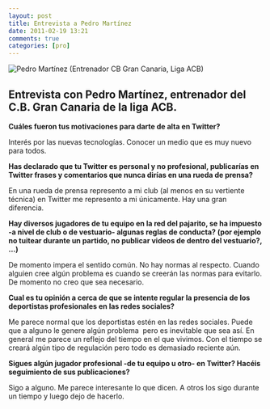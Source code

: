 ```yaml
---
layout: post
title: Entrevista a Pedro Martínez
date: 2011-02-19 13:21
comments: true
categories: [pro]
---
```

<img class=" alignright" title="Pedro Martínez (Entrenador CB Gran Canaria, Liga ACB)" src="http://4.bp.blogspot.com/_nVCeStguN7M/TLi_mKlJnvI/AAAAAAAAAyk/zv6DJYSdW0o/s1600/pedromartinez.jpg" alt="Pedro Martínez (Entrenador CB Gran Canaria, Liga ACB)" />

## Entrevista con Pedro Martínez, entrenador del C.B. Gran Canaria de la liga ACB.

**Cuáles fueron tus motivaciones para darte de alta en Twitter?**

Interés por las nuevas tecnologías. Conocer un medio que es muy nuevo para todos.

**Has declarado que tu Twitter es personal y no profesional, publicarías en Twitter frases y comentarios que nunca dirías en una rueda de prensa?**

En una rueda de prensa represento a mi club (al menos en su vertiente técnica) en Twitter me represento a mi únicamente. Hay una gran diferencia.

**Hay diversos jugadores de tu equipo en la red del pajarito, se ha impuesto -a nivel de club o de vestuario- algunas reglas de conducta? (por ejemplo no tuitear durante un partido, no publicar videos de dentro del vestuario?, ...)**

De momento impera el sentido común. No hay normas al respecto. Cuando alguien cree algún problema es cuando se creerán las normas para evitarlo. De momento no creo que sea necesario.

**Cual es tu opinión a cerca de que se intente regular la presencia de los deportistas profesionales en las redes sociales?**

Me parece normal que los deportistas estén en las redes sociales. Puede que a alguno le genere algún problema  pero es inevitable que sea así. En general me parece un reflejo del tiempo en el que vivimos. Con el tiempo se creará algún tipo de regulación pero todo es demasiado reciente aún.

**Sigues algún jugador profesional -de tu equipo u otro- en Twitter? Hacéis seguimiento de sus publicaciones?**

Sigo a alguno. Me parece interesante lo que dicen. A otros los sigo durante un tiempo y luego dejo de hacerlo.

